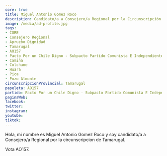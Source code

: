 ```yaml
---
core: true
title: Miguel Antonio Gomez Roco
description: Candidato/a a Consejero/a Regional por la Circunscripción de Tamarugal
image: /media/ad-profile.jpg
tags:
- CORE
- Consejero Regional
- Apruebo Dignidad
- Tamarugal
- AO157
- Pacto Por un Chile Digno - Subpacto Partido Comunista E Independientes - Partido Comunista De Chile
- Camiña
- Colchane
- Huara
- Pica
- Pozo Almonte
circunscripcionProvincial: Tamarugal
papeleta: AO157
partido: Pacto Por un Chile Digno - Subpacto Partido Comunista E Independientes - Partido Comunista De Chile
paginaWeb:
facebook:
twitter:
instagram:
youtube:
tiktok:
---
```

Hola, mi nombre es Miguel Antonio Gomez Roco y soy candidato/a a Consejero/a Regional por la circunscripcion de Tamarugal.

Vota AO157.